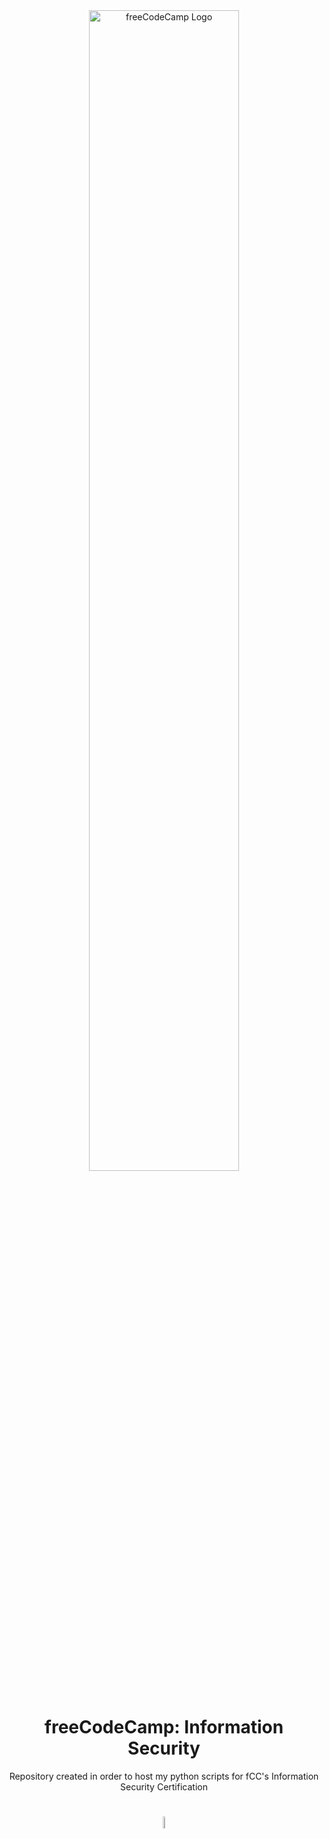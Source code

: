 <div align="center">
  <a href="https://freecodecamp.org/">
    <img alt="freeCodeCamp Logo" src="https://user-images.githubusercontent.com/20648924/133188813-5cceb6b3-a610-444c-b44c-4061bfc5b5c5.png" style="width: 69%" />
  </a>
  <br>
  <h1>freeCodeCamp: Information Security</h1>

  Repository created in order to host my python scripts for fCC's Information Security Certification
  <br>
  <h1></h1>
  <a href="https://www.freecodecamp.org/learn/information-security">
    <img alt="Black Python Logo" src="https://brandslogos.com/wp-content/uploads/images/large/python-logo-black-and-white.png" style="width: 7%" />
  </a>
</div>

